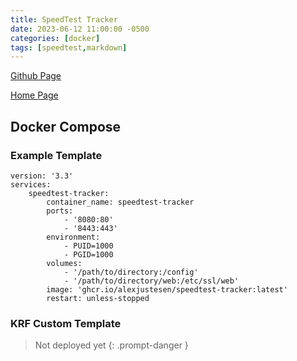 ```yaml
---
title: SpeedTest Tracker
date: 2023-06-12 11:00:00 -0500
categories: [docker]
tags: [speedtest,markdown]
---
```




[Github Page](https://github.com/alexjustesen/speedtest-tracker)

[Home Page](https://docs.speedtest-tracker.dev/)

## Docker Compose

### Example Template

```terminal
version: '3.3'
services:
    speedtest-tracker:
        container_name: speedtest-tracker
        ports:
            - '8080:80'
            - '8443:443'
        environment:
            - PUID=1000
            - PGID=1000
        volumes:
            - '/path/to/directory:/config'
            - '/path/to/directory/web:/etc/ssl/web'
        image: 'ghcr.io/alexjustesen/speedtest-tracker:latest'
        restart: unless-stopped
```

### KRF Custom Template

> Not deployed yet
{: .prompt-danger }